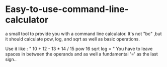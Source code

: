 # Easy-to-use-command-line-calculator
a small tool to provide you with a command line calculator. It's not "bc" ,but it should calculate pow, log, and sqrt as well as basic operations.

Use it like : " <program name> 10 + 12 - 13 * 14 / 15 pow 16 sqrt log = "
You have to leave spaces in between the operands and as well a fundamental 
'=' as the last sign..

